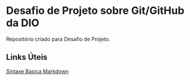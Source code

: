 #  Desafio de Projeto sobre Git/GitHub da DIO
Repositório criado para Desafio de Projeto.

## Links Úteis
[Sintaxe Basica Markdown](https://www.markdownguide.org/)
